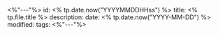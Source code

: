 <%"---"%>
id: <% tp.date.now("YYYYMMDDHHss") %>
title: <% tp.file.title %>
description:
date: <% tp.date.now("YYYY-MM-DD") %>
modified: 
tags:
<%"---"%>
